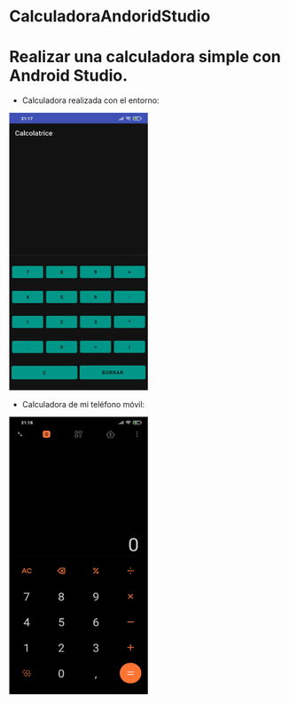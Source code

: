 # CalculadoraAndoridStudio

# Realizar una calculadora simple con Android Studio.

* Calculadora realizada con el entorno:
<img width="250" height="500" src="https://github.com/rmatcas99/CalculadoraAndoridStudio/blob/main/images/Screenshot_2021-05-07-21-17-20-923_com.example.calcolatrice.jpg"/>

* Calculadora de mi teléfono móvil:
<img width="250" height="500" src="https://github.com/rmatcas99/CalculadoraAndoridStudio/blob/main/images/Screenshot_2021-05-07-21-18-21-259_com.miui.calculator.jpg"/>
